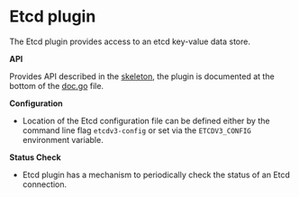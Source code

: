 # Etcd plugin

The Etcd plugin provides access to an etcd key-value data store.

**API**

Provides API described in the [skeleton](../plugin), the plugin is 
documented at the bottom of the [doc.go](doc.go) file.

**Configuration**

- Location of the Etcd configuration file can be defined either by the 
  command line flag `etcdv3-config` or set via the `ETCDV3_CONFIG` 
  environment variable.

**Status Check**

- Etcd plugin has a mechanism to periodically check the status of an 
  Etcd connection.  

